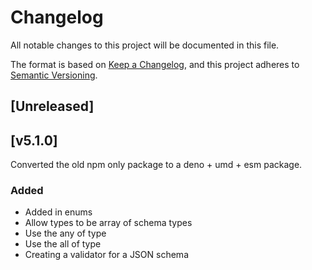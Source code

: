 # Changelog

All notable changes to this project will be documented in this file.

The format is based on [Keep a Changelog](https://keepachangelog.com/en/1.0.0/),
and this project adheres to
[Semantic Versioning](https://semver.org/spec/v2.0.0.html).

## [Unreleased]

## [v5.1.0]

Converted the old npm only package to a deno + umd + esm package.

### Added

- Added in enums
- Allow types to be array of schema types
- Use the any of type
- Use the all of type
- Creating a validator for a JSON schema

